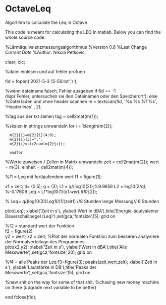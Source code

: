 # OctaveLeq
Algortihm to calculate the Leq in Octave

This code is meant for calculating the LEQ in matlab. Below you can find the whole source code.

%Lärmäquivalenzmessungsalgorithmus
%Version 0.8 
%Last Change *Current Date*
%Author: Nikola Petkovic

  clear;
  clc;
  
%datei einlesen und auf fehler prüfuen

  fid = fopen('2021-5-3 15-56.txt','r');
 
%wenn dateiname falsch, Fehler ausgeben
if fid == -1     
  disp('Fehler, untersuchen sie den Dateinamen oder den Speicherort');
  else  
%Datei laden und ohne header scannen 
  m = textscan(fid, '%s %s %f %s', 'Headerlines' , 2);
  
%tag aus der txt ziehen
  tag = cell2mat(m{1});

%skalen in strings umwandeln
  for i = 1:length(m{2});
      
      m{2}{i}=m{2}{i}(4:8);
      m{2}{i}(3)=".";
      m{2}{i}=str2num(m{2}{i});
      
      endfor  
%Werte zuweisen / Zellen in Matrix umwandeln 
  zeit = cell2mat(m{2});
  wert = m{3};
  einheit = cell2mat(m{4});
  
%f1 = Leq mit fortlaufendem wert
  f1 = figure(1);
  
  x1 = zeit;
  ti= (0.5);
  q = (3);
  L1 = q/(log10(2));%9.9658 
  L2 = log10(2/q); %-0.17609
  Leq = L1*log10(1/(x1.*wert.*ti*10*L2));
  
 % Leq= q/(log10(2))*Log10(1/(zeit1*) //8 Stunden lange Messung// 6 Stunden
  
  plot(Leq); 
  xlabel('Zeit in s'), ylabel('Wert in dBA'),title('Energie-äquivalenter Dauerschallpegel (Leq)'),set(gca,'fontsize',15); grid on   

%f2 = standard wert der Funktion  
  f2 = figure(2)  
  y2 = wert;
  x2 = zeit;
%Plot der normalen Funktion zum besseren analysiere der Normalverteilugn des Programmes  
  plot(x2,y2);
  xlabel('Zeit in s'), ylabel('Wert in dBA'),title('Alle Messwerte'),set(gca,'fontsize',20); grid on  

%f4 = alle Peaks der Leq
  f3=figure(3);
  peaks(zeit,wert,zeit);
  xlabel('Zeit in s'), ylabel('Lautstärke in DB'),title('Peaks der Messwerte'),set(gca,'fontsize',15); grid on  
 
 %new shit on the way for some of that shit. 
 %chasing new money machine on there (upgrade next variable to be better)
 
 end
  fclose(fid);
